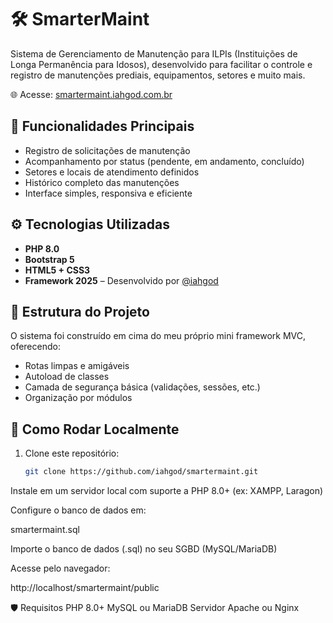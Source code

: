 # 🛠️ SmarterMaint

Sistema de Gerenciamento de Manutenção para ILPIs (Instituições de Longa Permanência para Idosos), desenvolvido para facilitar o controle e registro de manutenções prediais, equipamentos, setores e muito mais.

🌐 Acesse: [smartermaint.iahgod.com.br](https://smartermaint.iahgod.com.br)

## 📌 Funcionalidades Principais

- Registro de solicitações de manutenção
- Acompanhamento por status (pendente, em andamento, concluído)
- Setores e locais de atendimento definidos
- Histórico completo das manutenções
- Interface simples, responsiva e eficiente

## ⚙️ Tecnologias Utilizadas

- **PHP 8.0**
- **Bootstrap 5**
- **HTML5 + CSS3**
- **Framework 2025** – Desenvolvido por [@iahgod](https://github.com/iahgod/Framework-2025)

## 🧱 Estrutura do Projeto

O sistema foi construído em cima do meu próprio mini framework MVC, oferecendo:

- Rotas limpas e amigáveis
- Autoload de classes
- Camada de segurança básica (validações, sessões, etc.)
- Organização por módulos

## 🚀 Como Rodar Localmente

1. Clone este repositório:
   ```bash
   git clone https://github.com/iahgod/smartermaint.git
Instale em um servidor local com suporte a PHP 8.0+ (ex: XAMPP, Laragon)

Configure o banco de dados em:

smartermaint.sql

Importe o banco de dados (.sql) no seu SGBD (MySQL/MariaDB)

Acesse pelo navegador:

http://localhost/smartermaint/public

🛡️ Requisitos
PHP 8.0+
MySQL ou MariaDB
Servidor Apache ou Nginx
   ```
